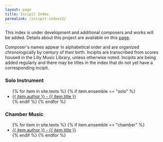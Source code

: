 ```yaml
---
layout: page
title: Incipit Index
permalink: /incipit-indexv2/
---
```

This index is under development and additional composers and works will be added. Details about this project are available on this [page](https://annakijas1.github.io/rebalancing-music-canon/about/).

Composer's names appear in alphabetical order and are organized chronologically by century of their birth. Incipits are transcribed from scores housed in the Lilly Music Library, unless otherwise noted. Incipits are being added regularly and there may be titles in the index that do not yet have a corresponding incipit.

<div class="toc">

<h3>Solo Instrument</h3>
    <ul class="texts">
    {% for item in site.texts %}
      {% if item.ensemble == "solo" %}
          <li class="text-author.text-title">
          <a href="{{ site.baseurl }}{{ item.url }}">
        {{ item.author }} -
        {{ item.title }}
              </a>
    </li>
      {% endif %}
    {% endfor %}
</ul>

<h3>Chamber Music</h3>
    <ul class="texts">
    {% for item in site.texts %}
      {% if item.ensemble == "chamber" %}
          <li class="text-author.text-title">
          <a href="{{ site.baseurl }}{{ item.url }}">
        {{ item.author }} -
         {{ item.title }}
              </a>
    </li>
      {% endif %}
    {% endfor %}
  </ul>


</div>
